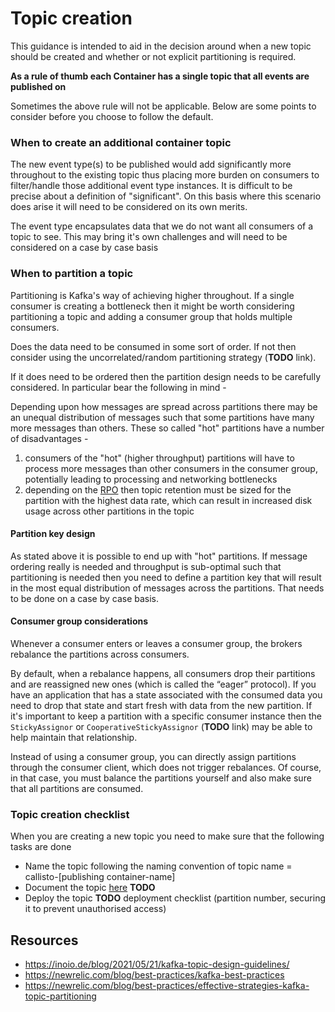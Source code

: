 
# Topic creation

This guidance is intended to aid in the decision around when a new topic should be created and whether or not explicit partitioning is required.

**As a rule of thumb each Container has a single topic that all events are published on**

Sometimes the above rule will not be applicable. Below are some points to consider before you choose to follow the default.

### When to create an additional container topic
The new event type(s) to be published would add significantly more throughout to the existing topic thus placing more burden on consumers to filter/handle those additional event type instances. It is difficult to be precise about a definition of "significant". On this basis where this scenario does arise it will need to be considered on its own merits.

The event type encapsulates data that we do not want all consumers of a topic to see. This may bring it's own challenges and will need to be considered on a case by case basis

### When to partition a topic
Partitioning is Kafka's way of achieving higher throughout. If a single consumer is creating a bottleneck then it might be worth considering partitioning a topic and adding a consumer group that holds multiple consumers. 

Does the data need to be consumed in some sort of order. If not then consider using the uncorrelated/random partitioning strategy (**TODO** link).

If it does need to be ordered then the partition design needs to be carefully considered. In particular bear the following in mind - 

Depending upon how messages are spread across partitions there may be an unequal distribution of messages such that some partitions have many more messages than others. These so called "hot" partitions have a number of disadvantages -

1. consumers of the "hot" (higher throughput) partitions will have to process more messages than other consumers in the consumer group, potentially leading to processing and networking bottlenecks
2. depending on the [RPO](https://en.wikipedia.org/wiki/Disaster_recovery#Recovery_Point_Objective) then topic retention must be sized for the partition with the highest data rate, which can result in increased disk usage across other partitions in the topic

#### Partition key design
As stated above it is possible to end up with "hot" partitions. If message ordering really is needed and throughput is sub-optimal such that partitioning is needed then you need to define a partition key that will result in the most equal distribution of messages across the partitions. That needs to be done on a case by case basis.

#### Consumer group considerations
Whenever a consumer enters or leaves a consumer group, the brokers rebalance the partitions across consumers.

By default, when a rebalance happens, all consumers drop their partitions and are reassigned new ones (which is called the “eager” protocol). If you have an application that has a state associated with the consumed data you need to drop that state and start fresh with data from the new partition. If it's important to keep a partition with a specific consumer instance then the `StickyAssignor` or `CooperativeStickyAssignor` (**TODO** link) may be able to help maintain that relationship.

Instead of using a consumer group, you can directly assign partitions through the consumer client, which does not trigger rebalances. Of course, in that case, you must balance the partitions yourself and also make sure that all partitions are consumed.

### Topic creation checklist
When you are creating a new topic you need to make sure that the following tasks are done

 - Name the topic following the naming convention of topic name = callisto-[publishing container-name]
 - Document the topic [here]() **TODO** 
 - Deploy the topic **TODO** deployment checklist (partition number, securing it to prevent unauthorised access)

## Resources
- https://inoio.de/blog/2021/05/21/kafka-topic-design-guidelines/
- https://newrelic.com/blog/best-practices/kafka-best-practices
- https://newrelic.com/blog/best-practices/effective-strategies-kafka-topic-partitioning
